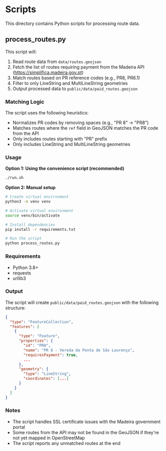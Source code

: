 # Scripts

This directory contains Python scripts for processing route data.

## process_routes.py

This script will:
1. Read route data from `data/routes.geojson`
2. Fetch the list of routes requiring payment from the Madeira API (https://simplifica.madeira.gov.pt)
3. Match routes based on PR reference codes (e.g., PR8, PR6.1)
4. Filter to only LineString and MultiLineString geometries
5. Output processed data to `public/data/paid_routes.geojson`

### Matching Logic

The script uses the following heuristics:
- Normalizes PR codes by removing spaces (e.g., "PR 8" → "PR8")
- Matches routes where the `ref` field in GeoJSON matches the PR code from the API
- Only includes routes starting with "PR" prefix
- Only includes LineString and MultiLineString geometries

### Usage

**Option 1: Using the convenience script (recommended)**

```bash
./run.sh
```

**Option 2: Manual setup**

```bash
# Create virtual environment
python3 -m venv venv

# Activate virtual environment
source venv/bin/activate

# Install dependencies
pip install -r requirements.txt

# Run the script
python process_routes.py
```

### Requirements

- Python 3.8+
- requests
- urllib3

### Output

The script will create `public/data/paid_routes.geojson` with the following structure:

```json
{
  "type": "FeatureCollection",
  "features": [
    {
      "type": "Feature",
      "properties": {
        "id": "PR8",
        "name": "PR 8 - Vereda da Ponta de São Lourenço",
        "requiresPayment": true,
        ...
      },
      "geometry": {
        "type": "LineString",
        "coordinates": [...]
      }
    }
  ]
}
```

### Notes

- The script handles SSL certificate issues with the Madeira government portal
- Some routes from the API may not be found in the GeoJSON if they're not yet mapped in OpenStreetMap
- The script reports any unmatched routes at the end
